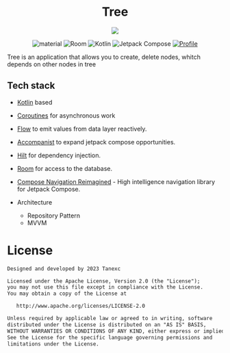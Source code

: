 <h1 align="center">Tree</h1>

<p align="center">
  <img src="https://github.com/Tanexc/TreeTask/assets/74925839/a119ea41-6c46-4424-8436-bf73cd2c8261"/>
</p>

<p align="center">
 <img alt="material" src="https://custom-icon-badges.demolab.com/badge/material%20you-palegreen?style=for-the-badge&logoColor=black&logo=material-you"/></a>
  <img alt="Room" src="https://img.shields.io/static/v1?style=for-the-badge&message=Room&color=E97450&logo=Ktor&logoColor=E97450&label="/></a> 
  <img alt="Kotlin" src="https://img.shields.io/badge/Kotlin-a503fc?logo=kotlin&logoColor=white&style=for-the-badge"/></a>
  <img alt="Jetpack Compose" src="https://img.shields.io/static/v1?style=for-the-badge&message=Jetpack+Compose&color=4285F4&logo=Jetpack+Compose&logoColor=FFFFFF&label="/></a> 
  <a href="https://github.com/tannec"><img alt="Profile" src="https://img.shields.io/badge/Github-Tannec-6495ed?logo=github&logoColor=white&style=for-the-badge"/></a> 
</p>

<p align="">  
Tree is an application that allows you to create, delete nodes, whitch depends on other nodes in tree
</p>

## Tech stack

- [Kotlin](https://kotlinlang.org/) based 

- [Coroutines](https://github.com/Kotlin/kotlinx.coroutines) for asynchronous work

- [Flow](https://kotlin.github.io/kotlinx.coroutines/kotlinx-coroutines-core/kotlinx.coroutines.flow/) to emit values from data layer reactively.

- [Accompanist](https://github.com/google/accompanist) to expand jetpack compose opportunities.

- [Hilt](https://dagger.dev/hilt/) for dependency injection.

- [Room](https://developer.android.com/training/data-storage/room/) for access to the database.

- [Compose Navigation Reimagined](https://github.com/olshevski/compose-navigation-reimagined) - High intelligence navigation library for Jetpack Compose.


- Architecture
  - Repository Pattern
  - MVVM

# License
```xml
Designed and developed by 2023 Tanexc

Licensed under the Apache License, Version 2.0 (the "License");
you may not use this file except in compliance with the License.
You may obtain a copy of the License at

   http://www.apache.org/licenses/LICENSE-2.0

Unless required by applicable law or agreed to in writing, software
distributed under the License is distributed on an "AS IS" BASIS,
WITHOUT WARRANTIES OR CONDITIONS OF ANY KIND, either express or implied.
See the License for the specific language governing permissions and
limitations under the License.
```

